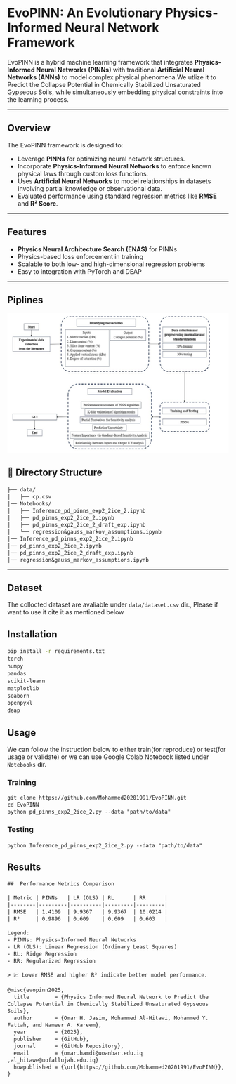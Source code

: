 # EvoPINN: An Evolutionary Physics-Informed Neural Network Framework

EvoPINN is a hybrid machine learning framework that integrates **Physics-Informed Neural Networks (PINNs)** with traditional **Artificial Neural Networks (ANNs)** to model complex physical phenomena.We utlize it to Predict the Collapse Potential in Chemically Stabilized Unsaturated Gypseous Soils, while simultaneously embedding physical constraints into the learning process.

---

##  Overview

The EvoPINN framework is designed to:

- Leverage **PINNs** for optimizing neural network structures.
- Incorporate **Physics-Informed Neural Networks** to enforce known physical laws through custom loss functions.
- Uses **Artificial Neural Networks** to model relationships in datasets involving partial knowledge or observational data.
- Evaluated performance using standard regression metrics like **RMSE** and **R² Score**.

---

##  Features

- **Physics Neural Architecture Search (ENAS)** for PINNs
- Physics-based loss enforcement in training
- Scalable to both low- and high-dimensional regression problems
- Easy to integration with PyTorch and DEAP

---
## Piplines

![Model Architecture](images/model_architecture.jpg)

## 📁 Directory Structure

~~~
├── data/
│   ├── cp.csv
│── Notebooks/ 
│   ├── Inference_pd_pinns_exp2_2ice_2.ipynb 
│   ├── pd_pinns_exp2_2ice_2.ipynb
│   ├── pd_pinns_exp2_2ice_2_draft_exp.ipynb
│   └── regression&gauss_markov_assumptions.ipynb
│── Inference_pd_pinns_exp2_2ice_2.ipynb 
│── pd_pinns_exp2_2ice_2.ipynb
│── pd_pinns_exp2_2ice_2_draft_exp.ipynb
│── regression&gauss_markov_assumptions.ipynb
~~~


---

## Dataset 
The collocted dataset are avaliable under `data/dataset.csv` dir., Please if want to use it cite it as mentioned below 

## Installation

```bash
pip install -r requirements.txt
torch
numpy
pandas
scikit-learn
matplotlib
seaborn
openpyxl
deap
```

## Usage
We can follow the instruction below to either train(for reproduce) or test(for usage or validate) 
or we can use Google Colab Notebook listed under `Notebooks` dir.
### Training
```
git clone https://github.com/Mohammed20201991/EvoPINN.git
cd EvoPINN
python pd_pinns_exp2_2ice_2.py --data "path/to/data"
```

### Testing
`
python Inference_pd_pinns_exp2_2ice_2.py --data "path/to/data"
`


## Results
```
##  Performance Metrics Comparison

| Metric | PINNs   | LR (OLS) | RL      | RR      |
|--------|---------|----------|---------|---------|
| RMSE   | 1.4109  | 9.9367   | 9.9367  | 10.0214 |
| R²     | 0.9896  | 0.609    | 0.609   | 0.603   |

Legend:
- PINNs: Physics-Informed Neural Networks  
- LR (OLS): Linear Regression (Ordinary Least Squares)  
- RL: Ridge Regression  
- RR: Regularized Regression

> 📈 Lower RMSE and higher R² indicate better model performance.

```
```
@misc{evopinn2025,
  title        = {Physics Informed Neural Network to Predict the Collapse Potential in Chemically Stabilized Unsaturated Gypseous Soils},
  author       = {Omar H. Jasim, Mohammed Al-Hitawi, Mohammed Y. Fattah, and Nameer A. Kareem},
  year         = {2025},
  publisher    = {GitHub},
  journal      = {GitHub Repository},
  email        = {omar.hamdi@uoanbar.edu.iq ,al_hitawe@uofallujah.edu.iq}
  howpublished = {\url{https://github.com/Mohammed20201991/EvoPINN}},
}
```
